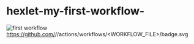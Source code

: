 # hexlet-my-first-workflow-


![first workflow](https://github.com/github/docs/actions/workflows/hello-world.yml/badge.svg)
https://github.com/<OWNER>/<REPOSITORY>/actions/workflows/<WORKFLOW_FILE>/badge.svg
